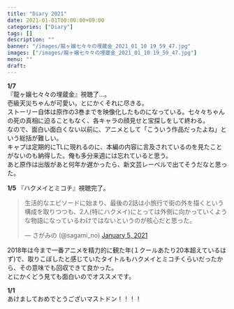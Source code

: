 ```yaml
---
title: "Diary 2021"
date: 2021-01-01T00:00:00+09:00
categories: ["Diary"]
tags: []
description: ""
banner: "/images/龍ヶ嬢七々々の埋蔵金_2021_01_10 19_59_47.jpg"
images: ["/images/龍ヶ嬢七々々の埋蔵金_2021_01_10 19_59_47.jpg"]
menu: ""
draft:
---
```

**1&#047;7**  
『龍ヶ嬢七々々の埋蔵金』視聴了…。  
壱級天災ちゃんが可愛い。とにかくそれに尽きる。  
ストーリー自体は原作の3巻までを映像化したものになっている。七々々ちゃんの死の真相に迫ることもなく、各キャラの顔見せと宝探しをして終わる。  
なので、面白い面白くない以前に、アニメとして「こういう作品だったよね」という総括が難しい。  
キャプは定期的にTLに現れるのに、本編の内容に言及されているのを見たことがないのも納得した。俺も多分来週には忘れていると思う。  
あと原作は出版があと何年か遅かったら、新文芸レーベルで出てそうだなと思った。
<!--more-->
**1&#047;5**
『ハクメイとミコチ』視聴完了。  
<blockquote class="twitter-tweet"><p lang="ja" dir="ltr">生活的なエピソードに始まり、最後の2話は小旅行で街の外を描くという構成を取りつつも、2人(特にハクメイ)にとっては外側に向かっていくような物語になっているわけではないというのが核心だと思った。</p>&mdash; さがみの (@sagami_no) <a href="https://twitter.com/sagami_no/status/1346431868548259840?ref_src=twsrc%5Etfw">January 5, 2021</a></blockquote> <script async src="https://platform.twitter.com/widgets.js" charset="utf-8"></script>  

2018年は今まで一番アニメを精力的に観た年(１クールあたり20本超えているはず)で、取りこぼしたと感じていたタイトルもハクメイとミコチくらいだったから、その意味でも回収できて良かった。  
とにかくどう見ても面白いのでオススメです。

**1&#047;1**  
あけましておめでとうございマストドン！！！！